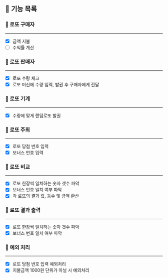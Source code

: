 ## 🚀 기능 목록

### 🔽 로또 구매자

***

- [x] 금액 지불
- [ ] 수익률 계산
  <br>

### 🔽 로또 판매자

***

- [x] 로또 수량 체크
- [x] 로또 머신에 수량 입력, 발권 후 구매자에게 전달
  <br>

### 🔽 로또 기계

***

- [x] 수량에 맞게 랜덤로또 발권
  <br>

### 🔽 로또 주최

***

- [x] 로또 당첨 번호 입력
- [x] 보너스 번호 입력
  <br>

### 🔽 로또 비교

***

- [x] 로또 한장씩 일치하는 숫자 갯수 파악
- [x] 보너스 번호 일치 여부 파악
- [x] 각 로또의 결과 값, 등수 및 금액 환산
  <br>

### 🔽 로또 결과 출력

***

- [x] 로또 한장씩 일치하는 숫자 갯수 파악
- [x] 보너스 번호 일치 여부 파악
  <br>

### 🔽 예외 처리

***

- [x] 로또 당첨 번호 입력 예외처리
- [x] 지불금액 1000원 단위가 아닐 시 예외처리
  <br>
